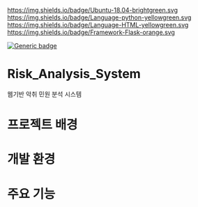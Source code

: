 https://img.shields.io/badge/Ubuntu-18.04-brightgreen.svg
https://img.shields.io/badge/Language-python-yellowgreen.svg
https://img.shields.io/badge/Language-HTML-yellowgreen.svg
https://img.shields.io/badge/Framework-Flask-orange.svg


[![Generic badge](https://img.shields.io/badge/version-1.1.1-green.svg)](https://shields.io/)

# Risk_Analysis_System
웹기반 악취 민원 분석 시스템

# 프로젝트 배경
# 개발 환경
# 주요 기능

